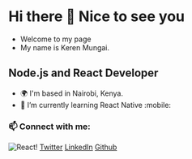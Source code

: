 # Hi there 👋 Nice to see you
- Welcome to my page
- My name is Keren Mungai.

## Node.js and React Developer

- :earth_africa: I'm based in Nairobi, Kenya.
- 🌱 I’m currently learning React Native :mobile:
### 📫 Connect with me:
![React!](https://camo.githubusercontent.com/533da8800843b57b91a3227ce7d151ca865a0eeaae675715e209c0092314fa96/68747470733a2f2f696d672e736869656c64732e696f2f62616467652f2d52656163742d3435623864383f7374796c653d666c61742d737175617265266c6f676f3d7265616374266c6f676f436f6c6f723d7768697465 "React")
[Twitter](https://twitter.com/kerenmungai) [LinkedIn](https://www.linkedin.com/in/keren-mungai-350757188/) [Github](https://github.com/MungaiKeren)
